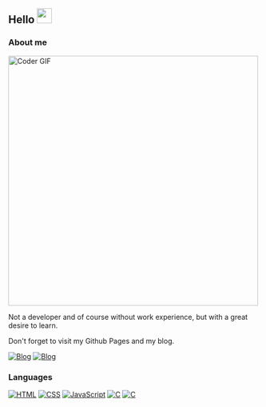 ## Hello <img src="https://user-images.githubusercontent.com/42378118/110234147-e3259600-7f4e-11eb-95be-0c4047144dea.gif" width="30">

### About me

<img src="https://media.giphy.com/media/SWoSkN6DxTszqIKEqv/giphy.gif" alt="Coder GIF" width="500">

Not a developer and of course without work experience, but with a great desire to learn.

Don't forget to visit my Github Pages and my blog.

[![Blog](https://img.shields.io/badge/Iyankdesu.github.io-364f6b?style=for-the-badge)](https://iyankdesu.github.io/)
[![Blog](https://img.shields.io/badge/Iyankdesu.medium.com-364f6b?style=for-the-badge)](https://iyankdesu.medium.com/)

### Languages
[![HTML](https://img.shields.io/badge/HTML-f6416c?style=for-the-badge&logo=html5&logoColor=white)](https://html.com/)
[![CSS](https://img.shields.io/badge/CSS-46cdcf?style=for-the-badge&logo=css3&logoColor=white)](http://www.css3.com/)
[![JavaScript](https://img.shields.io/badge/JavaScript-ffde7d?style=for-the-badge&logo=javascript&logoColor=white)](http://www.ecmascript.org/)
[![C](https://img.shields.io/badge/C_Programming_Language-6295cb?style=for-the-badge&logo=C&logoColor=white)](#)
[![C](https://img.shields.io/badge/Dart-2BB7F6?style=for-the-badge&logo=Dart&logoColor=white)](#)
